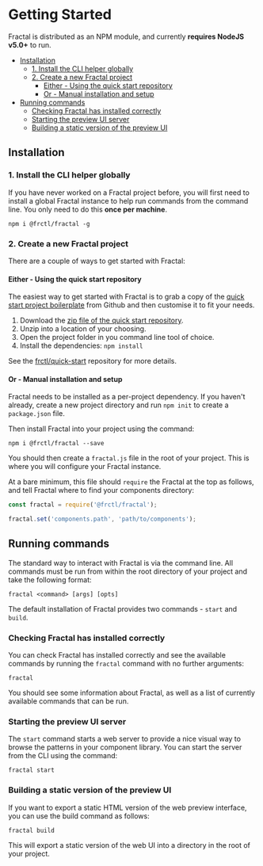 # Getting Started

Fractal is distributed as an NPM module, and currently **requires NodeJS v5.0+** to run.

<!-- START doctoc generated TOC please keep comment here to allow auto update -->
<!-- DON'T EDIT THIS SECTION, INSTEAD RE-RUN doctoc TO UPDATE -->


- [Installation](#installation)
  - [1. Install the CLI helper globally](#1-install-the-cli-helper-globally)
  - [2. Create a new Fractal project](#2-create-a-new-fractal-project)
    - [Either - Using the quick start repository](#either---using-the-quick-start-repository)
    - [Or - Manual installation and setup](#or---manual-installation-and-setup)
- [Running commands](#running-commands)
  - [Checking Fractal has installed correctly](#checking-fractal-has-installed-correctly)
  - [Starting the preview UI server](#starting-the-preview-ui-server)
  - [Building a static version of the preview UI](#building-a-static-version-of-the-preview-ui)

<!-- END doctoc generated TOC please keep comment here to allow auto update -->

## Installation

### 1. Install the CLI helper globally

If you have never worked on a Fractal project before, you will first need to install a global Fractal instance to help run commands from the command line. You only need to do this **once per machine**.

```shell
npm i @frctl/fractal -g
```

### 2. Create a new Fractal project

There are a couple of ways to get started with Fractal:

#### Either - Using the quick start repository

The easiest way to get started with Fractal is to grab a copy of the [quick start project boilerplate](https://github.com/frctl/quick-start) from Github and then customise it to fit your needs.

1. Download the [zip file of the quick start repository](https://github.com/frctl/skeleton/archive/master.zip).
2. Unzip into a location of your choosing.
3. Open the project folder in you command line tool of choice.
4. Install the dependencies: `npm install`

See the [frctl/quick-start](https://github.com/frctl/quick-start) repository for more details.

#### Or - Manual installation and setup

Fractal needs to be installed as a per-project dependency. If you haven't already, create a new project directory and run `npm init` to create a `package.json` file.

Then install Fractal into your project using the command:

```
npm i @frctl/fractal --save
```

You should then create a `fractal.js` file in the root of your project. This is where you will configure your Fractal instance.

At a bare minimum, this file should `require` the Fractal at the top as follows, and tell Fractal where to find your components directory:

```js
const fractal = require('@frctl/fractal');

fractal.set('components.path', 'path/to/components');
```

## Running commands

The standard way to interact with Fractal is via the command line. All commands must be run from within the root directory of your project and take the following format:

```shell
fractal <command> [args] [opts]
```
The default installation of Fractal provides two commands - `start` and `build`.

### Checking Fractal has installed correctly

You can check Fractal has installed correctly and see the available commands by running the `fractal` command with no further arguments:

```shell
fractal
```

You should see some information about Fractal, as well as a list of currently available commands that can be run.

### Starting the preview UI server

The `start` command starts a web server to provide a nice visual way to browse the patterns in your component library. You can start the server from the CLI using the command:

```shell
fractal start
```

### Building a static version of the preview UI

If you want to export a static HTML version of the web preview interface, you can use the build command as follows:

```shell
fractal build
```

This will export a static version of the web UI into a directory in the root of your project.
